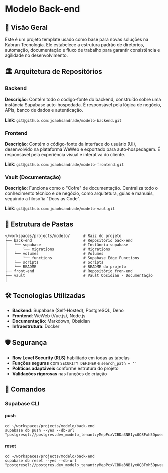 # Modelo Back-end

## 🎯 Visão Geral

Este é um projeto template usado como base para novas soluções na Kabran Tecnologia. Ele estabelece a estrutura padrão de diretórios, automação, documentação e fluxo de trabalho para garantir consistência e agilidade no desenvolvimento.

## 🏛️ Arquitetura de Repositórios
### Backend

 **Descrição**: Contém todo o código-fonte do backend, construído sobre uma instância Supabase auto-hospedada. É responsável pela lógica de negócio, APIs, banco de dados e autenticação.

 **Link**: `git@github.com:joaohsandrade/modelo-backend.git`
   
### Frontend

 **Descrição**: Contém o código-fonte da interface do usuário (UI), desenvolvido na plataforma WeWeb e exportado para auto-hospedagem. É responsável pela experiência visual e interativa do cliente.
  
 **Link**: `git@github.com:joaohsandrade/modelo-frontend.git`
  
### Vault (Documentação)

**Descrição**: Funciona como o "Cofre" de documentação. Centraliza todo o conhecimento técnico e de negócio, como arquitetura, guias e manuais, seguindo a filosofia "Docs as Code".

**Link**: `git@github.com:joaohsandrade/modelo-vaul.git`

## 📁 Estrutura de Pastas

``` 
~/workspaces/projects/modelo/      # Raiz do projeto
├── back-end                       # Repositório back-end
│   └── supabase                   # Instância supabase
│       └── migrations             # Migrations
│   └── volumes                    # Volumes
│       └── functions              # Supabase Edge Functions
│   └── scripts                    # Scripts
│   └── README                     # README do projeto
├── front-end                      # Repositório fron-end
├── vault                          # Vault Obsidian - Documentação
│	    
```  


## 🛠️ Tecnologias Utilizadas

- **Backend**: Supabase (Self-Hosted), PostgreSQL, Deno
- **Frontend**: WeWeb (Vue.js), Node.js
- **Documentação**: Markdown, Obsidian
- **Infraestrutura**: Docker


## 🛡️ Segurança

- **Row Level Security (RLS)** habilitado em todas as tabelas
- **Funções seguras** com `SECURITY DEFINER` e `search_path = ''`
- **Políticas adaptáveis** conforme estrutura do projeto
- **Validações rigorosas** nas funções de criação
  

## 🚀 Comandos

### Supabase CLI
#### push
```Shell
cd ~/workspaces/projects/modelo/back-end
supabase db push --yes --db-url "postgresql://postgres.dev_modelo_tenant:yMepPcxVCBDa3NB1yx0Q8Fxh5DpweaYvXVP7W5AH@localhost:5408/postgres"
```

#### reset
```Shell
cd ~/workspaces/projects/modelo/back-end
supabase db reset --yes --db-url "postgresql://postgres.dev_modelo_tenant:yMepPcxVCBDa3NB1yx0Q8Fxh5DpweaYvXVP7W5AH@localhost:5408/postgres"
```


